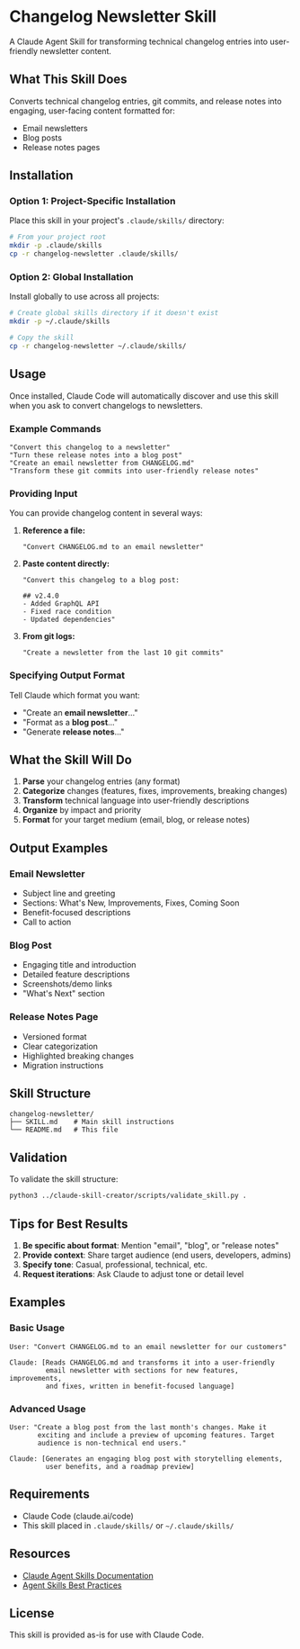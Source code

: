 # Changelog Newsletter Skill

A Claude Agent Skill for transforming technical changelog entries into user-friendly newsletter content.

## What This Skill Does

Converts technical changelog entries, git commits, and release notes into engaging, user-facing content formatted for:
- Email newsletters
- Blog posts
- Release notes pages

## Installation

### Option 1: Project-Specific Installation

Place this skill in your project's `.claude/skills/` directory:

```bash
# From your project root
mkdir -p .claude/skills
cp -r changelog-newsletter .claude/skills/
```

### Option 2: Global Installation

Install globally to use across all projects:

```bash
# Create global skills directory if it doesn't exist
mkdir -p ~/.claude/skills

# Copy the skill
cp -r changelog-newsletter ~/.claude/skills/
```

## Usage

Once installed, Claude Code will automatically discover and use this skill when you ask to convert changelogs to newsletters.

### Example Commands

```
"Convert this changelog to a newsletter"
"Turn these release notes into a blog post"
"Create an email newsletter from CHANGELOG.md"
"Transform these git commits into user-friendly release notes"
```

### Providing Input

You can provide changelog content in several ways:

1. **Reference a file:**
   ```
   "Convert CHANGELOG.md to an email newsletter"
   ```

2. **Paste content directly:**
   ```
   "Convert this changelog to a blog post:

   ## v2.4.0
   - Added GraphQL API
   - Fixed race condition
   - Updated dependencies"
   ```

3. **From git logs:**
   ```
   "Create a newsletter from the last 10 git commits"
   ```

### Specifying Output Format

Tell Claude which format you want:
- "Create an **email newsletter**..."
- "Format as a **blog post**..."
- "Generate **release notes**..."

## What the Skill Will Do

1. **Parse** your changelog entries (any format)
2. **Categorize** changes (features, fixes, improvements, breaking changes)
3. **Transform** technical language into user-friendly descriptions
4. **Organize** by impact and priority
5. **Format** for your target medium (email, blog, or release notes)

## Output Examples

### Email Newsletter
- Subject line and greeting
- Sections: What's New, Improvements, Fixes, Coming Soon
- Benefit-focused descriptions
- Call to action

### Blog Post
- Engaging title and introduction
- Detailed feature descriptions
- Screenshots/demo links
- "What's Next" section

### Release Notes Page
- Versioned format
- Clear categorization
- Highlighted breaking changes
- Migration instructions

## Skill Structure

```
changelog-newsletter/
├── SKILL.md    # Main skill instructions
└── README.md   # This file
```

## Validation

To validate the skill structure:

```bash
python3 ../claude-skill-creator/scripts/validate_skill.py .
```

## Tips for Best Results

1. **Be specific about format**: Mention "email", "blog", or "release notes"
2. **Provide context**: Share target audience (end users, developers, admins)
3. **Specify tone**: Casual, professional, technical, etc.
4. **Request iterations**: Ask Claude to adjust tone or detail level

## Examples

### Basic Usage
```
User: "Convert CHANGELOG.md to an email newsletter for our customers"

Claude: [Reads CHANGELOG.md and transforms it into a user-friendly
         email newsletter with sections for new features, improvements,
         and fixes, written in benefit-focused language]
```

### Advanced Usage
```
User: "Create a blog post from the last month's changes. Make it
       exciting and include a preview of upcoming features. Target
       audience is non-technical end users."

Claude: [Generates an engaging blog post with storytelling elements,
         user benefits, and a roadmap preview]
```

## Requirements

- Claude Code (claude.ai/code)
- This skill placed in `.claude/skills/` or `~/.claude/skills/`

## Resources

- [Claude Agent Skills Documentation](https://docs.claude.com/en/docs/agents-and-tools/agent-skills/overview)
- [Agent Skills Best Practices](https://docs.claude.com/en/docs/agents-and-tools/agent-skills/best-practices)

## License

This skill is provided as-is for use with Claude Code.
